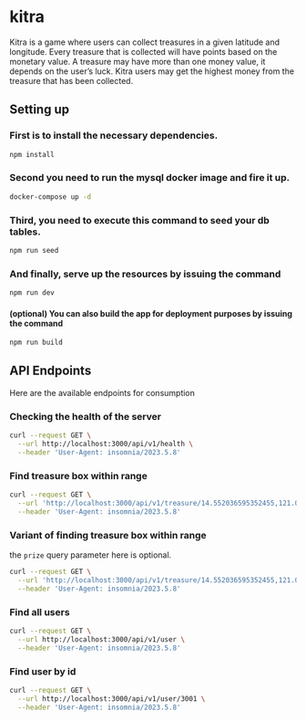 # kitra
Kitra is a game where users can collect treasures in a given latitude and longitude. Every treasure that is collected will have points based on the monetary value. A treasure may have more than one money value, it depends on the user’s luck. Kitra users may get the highest money from the treasure that has been collected.

## Setting up
### First is to install the necessary dependencies.
```bash
npm install
```

### Second you need to run the mysql docker image and fire it up.
```bash
docker-compose up -d
```

### Third, you need to execute this command to seed your db tables.
```bash
npm run seed
```

### And finally, serve up the resources by issuing the command
```bash
npm run dev
```

#### (optional) You can also build the app for deployment purposes by issuing the command
```bash
npm run build
```

## API Endpoints
Here are the available endpoints for consumption

### Checking the health of the server
```bash
curl --request GET \
  --url http://localhost:3000/api/v1/health \
  --header 'User-Agent: insomnia/2023.5.8'
```

### Find treasure box within range
```bash
curl --request GET \
  --url 'http://localhost:3000/api/v1/treasure/14.552036595352455,121.01696118771324/1' \
  --header 'User-Agent: insomnia/2023.5.8'
```

### Variant of finding treasure box within range
the `prize` query parameter here is optional.
```bash
curl --request GET \
  --url 'http://localhost:3000/api/v1/treasure/14.552036595352455,121.01696118771324/1?prize=30' \
  --header 'User-Agent: insomnia/2023.5.8'
```

### Find all users
```bash
curl --request GET \
  --url http://localhost:3000/api/v1/user \
  --header 'User-Agent: insomnia/2023.5.8'
```

### Find user by id
```bash
curl --request GET \
  --url http://localhost:3000/api/v1/user/3001 \
  --header 'User-Agent: insomnia/2023.5.8'
```
